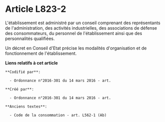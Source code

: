 # Article L823-2

L'établissement est administré par un conseil comprenant des représentants de l'administration, des activités industrielles,
des associations de défense des consommateurs, du personnel de l'établissement ainsi que des personnalités qualifiées.

Un décret en Conseil d'Etat précise les modalités d'organisation et de fonctionnement de l'établissement.

**Liens relatifs à cet article**

	**Codifié par**:

	  - Ordonnance n°2016-301 du 14 mars 2016 - art.

	**Créé par**:

	  - Ordonnance n°2016-301 du 14 mars 2016 - art.

	**Anciens textes**:

	  - Code de la consommation - art. L562-1 (Ab)
